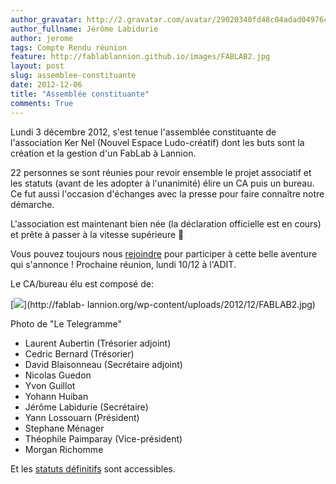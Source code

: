 ```yaml
---
author_gravatar: http://2.gravatar.com/avatar/29020340fd48c04adad04976cb909b4f?s=96&d=mm&r=g
author_fullname: Jérôme Labidurie
author: jerome
tags: Compte Rendu réunion
feature: http://fablablannion.github.io/images/FABLAB2.jpg
layout: post
slug: assemblee-constituante
date: 2012-12-06
title: "Assemblée constituante"
comments: True
---
```

Lundi 3 décembre 2012, s'est tenue l'assemblée constituante de l'association
Ker Nel (Nouvel Espace Ludo-créatif) dont les buts sont la création et la
gestion d'un FabLab à Lannion.

22 personnes se sont réunies pour revoir ensemble le projet associatif et les
statuts (avant de les adopter à l'unanimité) élire un CA puis un bureau. Ce
fut aussi l'occasion d'échanges avec la presse pour faire connaître notre
démarche.

L'association est maintenant bien née (la déclaration officielle est en cours)
et prête à passer à la vitesse supérieure 🙂

Vous pouvez toujours nous [rejoindre](http://fablab-lannion.org/contact/
"Contact" ) pour participer à cette belle aventure qui s'annonce ! Prochaine
réunion, lundi 10/12 à l'ADIT.

Le CA/bureau élu est composé de:

[![](http://fablablannion.github.io/images/FABLAB2-300x200.jpg)](http://fablab-
lannion.org/wp-content/uploads/2012/12/FABLAB2.jpg)

Photo de "Le Telegramme"

  * Laurent Aubertin (Trésorier adjoint)
  * Cedric Bernard (Trésorier)
  * David Blaisonneau (Secrétaire adjoint)
  * Nicolas Guedon
  * Yvon Guillot
  * Yohann Huiban
  * Jérôme Labidurie (Secrétaire)
  * Yann Lossouarn (Président)
  * Stephane Ménager
  * Théophile Paimparay (Vice-président)
  * Morgan Richomme

Et les [statuts définitifs](http://fablab-lannion.org/docs/statuts-2/
"Statuts" ) sont accessibles.


